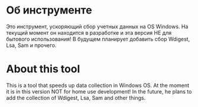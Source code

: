 # Об инструменте
Это инструмент, ускоряющий сбор учетных данных на OS Windows. На текущий момент он находится в разработке и эта версия НЕ для бытового использования! В будущем планирует добавить сбор Wdigest, Lsa, Sam и прочего.

# About this tool
This is a tool that speeds up data collection in Windows OS. At the moment it is in this version NOT for home use development! In the future, he plans to add the collection of Wdigest, Lsa, Sam and other things.
